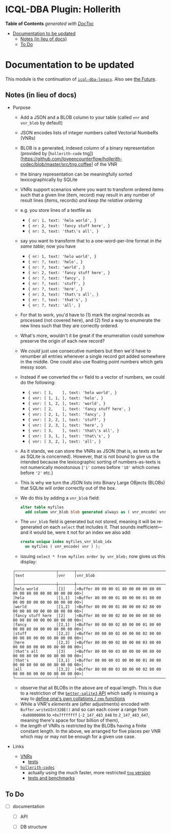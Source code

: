 
# ICQL-DBA Plugin: Hollerith

<!-- START doctoc generated TOC please keep comment here to allow auto update -->
<!-- DON'T EDIT THIS SECTION, INSTEAD RE-RUN doctoc TO UPDATE -->
**Table of Contents**  *generated with [DocToc](https://github.com/thlorenz/doctoc)*

- [Documentation to be updated](#documentation-to-be-updated)
  - [Notes (in lieu of docs)](#notes-in-lieu-of-docs)
  - [To Do](#to-do)

<!-- END doctoc generated TOC please keep comment here to allow auto update -->



# Documentation to be updated

This module is the continuation of
[`icql-dba-legacy`](https://github.com/loveencounterflow/icql-dba-legacy). Also see [the
Future](https://github.com/loveencounterflow/hollerith/blob/master/README-transition.md).


## Notes (in lieu of docs)

* Purpose
  * Add a JSON and a BLOB column to your table (called `vnr` and `vnr_blob` by default)
  * JSON encodes lists of integer numbers called Vectorial NumbeRs (VNRs)
  * BLOB is a generated, indexed column of a binary representation (provided by [`hollerith-code`
    tng])[https://github.com/loveencounterflow/hollerith-codec/blob/master/src/tng.coffee] of the VNR
  * the binary representation can be meaningfully sorted lexicographically by SQLite
  * VNRs support scenarios where you want to transform ordered items such that a given line (item, record)
    may result in any number of result lines (items, records) *and keep the relative ordering*
  * e.g. you store lines of a textfile as
    * `{ nr: 1, text: 'helo world', }`
    * `{ nr: 2, text: 'fancy stuff here', }`
    * `{ nr: 3, text: 'that\'s all', }`
  * say you want to transform that to a one-word-per-line format *in the same table*; now you have
    * `{ nr: 1, text: 'helo world', }`
    * `{ nr: ?, text: 'helo', }`
    * `{ nr: ?, text: 'world', }`
    * `{ nr: 2, text: 'fancy stuff here', }`
    * `{ nr: ?, text: 'fancy', }`
    * `{ nr: ?, text: 'stuff', }`
    * `{ nr: ?, text: 'here', }`
    * `{ nr: 3, text: 'that\'s all', }`
    * `{ nr: ?, text: 'that's', }`
    * `{ nr: ?, text: 'all', }`
  * For that to work, you'd have to (1) mark the orginal records as processed (not covered here), and (2)
    find a way to enumerate the new lines such that they are correctly ordered.
  * What's more, wouldn't it be great if the enumeration could somehow preserve the origin of each new
    record?
  * We *could* just use consecutive numbers but then we'd have to renumber all entries whenever a single
    record got added somewhere in the middle. One could also use floating point numbers which gets messy
    soon.
  * Instead if we converted the `nr` field to a vector of numbers, we could do the following:
    * `{ vnr: [ 1,    ], text: 'helo world', }`
    * `{ vnr: [ 1, 1, ], text: 'helo', }`
    * `{ vnr: [ 1, 2, ], text: 'world', }`
    * `{ vnr: [ 2,    ], text: 'fancy stuff here', }`
    * `{ vnr: [ 2, 1, ], text: 'fancy', }`
    * `{ vnr: [ 2, 2, ], text: 'stuff', }`
    * `{ vnr: [ 2, 3, ], text: 'here', }`
    * `{ vnr: [ 3,    ], text: 'that\'s all', }`
    * `{ vnr: [ 3, 1, ], text: 'that\'s', }`
    * `{ vnr: [ 3, 2, ], text: 'all', }`
  * As it stands, we can store the VNRs as JSON (that is, as texts as far as SQLite is concerned).
    However, that is not bound to give us the intended because the lexicographic sorting of
    numbers-as-texts is not numerically monotonous (`'1'` comes before `'10'` which comes before `'2'`
    etc.)
  * This is why we turn the JSON lists into Binary Large OBjects (BLOBs) that SQLite will order correctly
    out of the box.
  * We do this by adding a `vnr_blob` field:

    ```sql
    alter table myfiles
      add column vnr_blob blob generated always as ( vnr_encode( vnr ) ) virtual not null;
    ```

  * The `vnr_blob` field is generated but not stored, meaning it will be re-generated on each `select`
    that includes it. That sounds inefficient—and it would be, were it not for an index we also add:

    ```sql
    create unique index myfiles_vnr_blob_idx
      on myfiles ( vnr_encode( vnr ) );
    ```

  * issuing `select * from myfiles order by vnr_blob;` now gives us this display:

  ```
  ┌──────────────────┬───────┬────────────────────────────────────────────────────────────────────┐
  │text              │vnr    │vnr_blob                                                            │
  ├──────────────────┼───────┼────────────────────────────────────────────────────────────────────┤
  │helo world        │[1]    │<Buffer 80 00 00 01 80 00 00 00 80 00 00 00 80 00 00 00 80 00 00 00>│
  │helo              │[1,1]  │<Buffer 80 00 00 01 80 00 00 01 80 00 00 00 80 00 00 00 80 00 00 00>│
  │world             │[1,2]  │<Buffer 80 00 00 01 80 00 00 02 80 00 00 00 80 00 00 00 80 00 00 00>│
  │fancy stuff here  │[2]    │<Buffer 80 00 00 02 80 00 00 00 80 00 00 00 80 00 00 00 80 00 00 00>│
  │fancy             │[2,1]  │<Buffer 80 00 00 02 80 00 00 01 80 00 00 00 80 00 00 00 80 00 00 00>│
  │stuff             │[2,2]  │<Buffer 80 00 00 02 80 00 00 02 80 00 00 00 80 00 00 00 80 00 00 00>│
  │here              │[2,3]  │<Buffer 80 00 00 02 80 00 00 03 80 00 00 00 80 00 00 00 80 00 00 00>│
  │that's all        │[3]    │<Buffer 80 00 00 03 80 00 00 00 80 00 00 00 80 00 00 00 80 00 00 00>│
  │that's            │[3,1]  │<Buffer 80 00 00 03 80 00 00 01 80 00 00 00 80 00 00 00 80 00 00 00>│
  │all               │[3,2]  │<Buffer 80 00 00 03 80 00 00 02 80 00 00 00 80 00 00 00 80 00 00 00>│
  └──────────────────┴───────┴────────────────────────────────────────────────────────────────────┘
  ```

  * observe that all BLOBs in the above are of equal length. This is due to a restriction of the
    [`better-sqlite3` API](https://github.com/JoshuaWise/better-sqlite3/blob/master/docs/api.md) which sadly
    is missing a way to [define one's own collations / `cmp`
    functions](https://sqlite.org/c3ref/create_collation.html)
  * While a VNR's *elements* are (after adjustments) encoded with `Buffer.writeUInt32BE()` and so can each
    cover a range from `-0x80000000` to `+0x7fffffff` (`-2_147_483_648` to `2_147_483_647`, meaning there's
    space for four billion of them),
  * the *length* of VNRs is restricted by the BLOBs having a finite constant length. In the above, we
    arranged for five places per VNR which may or may not be enough for a given use case.

* Links
  * [VNRs](https://github.com/loveencounterflow/datom/blob/master/src/vnr.coffee)
    * [tests](https://github.com/loveencounterflow/hengist/blob/master/dev/datom/src/vnr.test.coffee)
  * [`hollerith-codec`](https://github.com/loveencounterflow/hollerith-codec)
    * actually using the much faster, more restricted [`tng` version](https://github.com/loveencounterflow/hollerith-codec/blob/master/src/tng.coffee)
    * [tests and benchmarks](https://github.com/loveencounterflow/hengist/tree/master/dev/hollerith-codec/src)

## To Do

* [ ] documentation
  * [ ] API
  * [ ] DB structure

